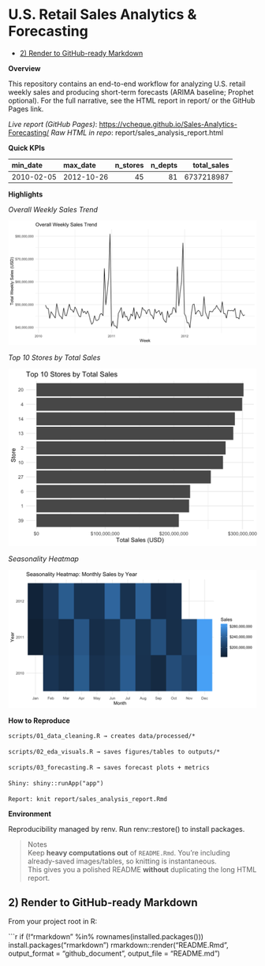 U.S. Retail Sales Analytics & Forecasting
================

- [2) Render to GitHub-ready
  Markdown](#2-render-to-github-ready-markdown)

**Overview**

This repository contains an end-to-end workflow for analyzing U.S.
retail weekly sales and producing short-term forecasts (ARIMA baseline;
Prophet optional). For the full narrative, see the HTML report in
report/ or the GitHub Pages link.

*Live report (GitHub Pages)*:
<https://vcheque.github.io/Sales-Analytics-Forecasting/> *Raw HTML in
repo*: report/sales_analysis_report.html

**Quick KPIs**

| min_date   | max_date   | n_stores | n_depts | total_sales |
|:-----------|:-----------|---------:|--------:|------------:|
| 2010-02-05 | 2012-10-26 |       45 |      81 |  6737218987 |

**Highlights**

*Overall Weekly Sales Trend*

![](outputs/figures/01_overall_weekly_sales_trend.png)<!-- -->

*Top 10 Stores by Total Sales*

![](outputs/figures/02_top10_stores_total_sales.png)<!-- -->

*Seasonality Heatmap*

![](outputs/figures/03_seasonality_heatmap_month_year.png)<!-- -->

**How to Reproduce**

    scripts/01_data_cleaning.R → creates data/processed/*

    scripts/02_eda_visuals.R → saves figures/tables to outputs/*

    scripts/03_forecasting.R → saves forecast plots + metrics

    Shiny: shiny::runApp("app")

    Report: knit report/sales_analysis_report.Rmd

**Environment**

Reproducibility managed by renv. Run renv::restore() to install
packages.

> Notes  
> Keep **heavy computations out** of `README.Rmd`. You’re including
> already-saved images/tables, so knitting is instantaneous.  
> This gives you a polished README **without** duplicating the long HTML
> report.

## 2) Render to GitHub-ready Markdown

From your project root in R:

\`\`\`r if (!“rmarkdown” %in% rownames(installed.packages()))
install.packages(“rmarkdown”) rmarkdown::render(“README.Rmd”,
output_format = “github_document”, output_file = “README.md”)
